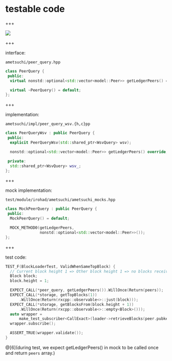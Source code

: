 # testable code

+++

![](http://image.slidesharecdn.com/mockobject-110410235909-phpapp02/95/mock-object-14-728.jpg?cb=1302480140)

+++

interface: 
```
ametsuchi/peer_query.hpp
```

```C++
class PeerQuery {
 public:
  virtual nonstd::optional<std::vector<model::Peer>> getLedgerPeers() = 0;

  virtual ~PeerQuery() = default;
};
```

+++

implementation:
```
ametsuchi/impl/peer_query_wsv.{h,c}pp
```

```C++
class PeerQueryWsv : public PeerQuery {
 public:
  explicit PeerQueryWsv(std::shared_ptr<WsvQuery> wsv);

  nonstd::optional<std::vector<model::Peer>> getLedgerPeers() override;

 private:
  std::shared_ptr<WsvQuery> wsv_;
};
```

+++

mock implementation:
```
test/module/irohad/ametsuchi/ametsuchi_mocks.hpp
```


```C++
class MockPeerQuery : public PeerQuery {
 public:
  MockPeerQuery() = default;

  MOCK_METHOD0(getLedgerPeers,
               nonstd::optional<std::vector<model::Peer>>());
};
```

+++

test code:

```C++
TEST_F(BlockLoaderTest, ValidWhenSameTopBlock) {
  // Current block height 1 => Other block height 1 => no blocks received
  Block block;
  block.height = 1;

  EXPECT_CALL(*peer_query, getLedgerPeers()).WillOnce(Return(peers));
  EXPECT_CALL(*storage, getTopBlocks(1))
      .WillOnce(Return(rxcpp::observable<>::just(block)));
  EXPECT_CALL(*storage, getBlocksFrom(block.height + 1))
      .WillOnce(Return(rxcpp::observable<>::empty<Block>()));
  auto wrapper =
      make_test_subscriber<CallExact>(loader->retrieveBlocks(peer.pubkey), 0);
  wrapper.subscribe();

  ASSERT_TRUE(wrapper.validate());
}
```

@[6](during test, we expect getLedgerPeers() in mock to be called once and return `peers` array.)

